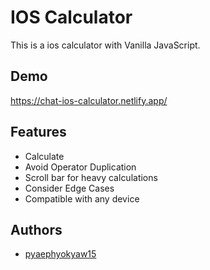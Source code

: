 
# IOS Calculator

This is a ios calculator with Vanilla JavaScript.


## Demo

https://chat-ios-calculator.netlify.app/

  
## Features

- Calculate
- Avoid Operator Duplication
- Scroll bar for heavy calculations
- Consider Edge Cases
- Compatible with any device


  
## Authors

- [pyaephyokyaw15](https://github.com/pyaephyokyaw15)

  

